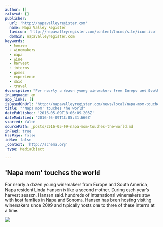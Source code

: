 ```yaml
---
author: []
related: []
publisher:
  url: 'http://napavalleyregister.com'
  name: Napa Valley Register
  favicon: 'http://napavalleyregister.com/content/tncms/site/icon.ico'
  domain: napavalleyregister.com
keywords:
  - hansen
  - winemakers
  - napa
  - wine
  - harvest
  - interns
  - gomez
  - experience
  - said
  - travel
description: "For nearly a dozen young winemakers from Europe and South America, Napa resident Linda Hansen is like a second mother. During each year's harvest season, Hansen said, hundreds of international winemakers stay with host families in Napa and Sonoma. Hansen has been hosting visiting winemakers since 2009 and typically hosts one to three of these interns at a time."
inLanguage: en
app_links: []
isBasedOnUrl: 'http://napavalleyregister.com/news/local/napa-mom-touches-the-world/article_84499652-ee9a-53d6-9898-1f6b7f0bcc05.html'
title: "'Napa mom' touches the world"
datePublished: '2016-05-09T18:06:09.203Z'
dateModified: '2016-05-09T18:05:31.666Z'
starred: false
sourcePath: _posts/2016-05-09-napa-mom-touches-the-world.md
inFeed: true
hasPage: false
inNav: false
_context: 'http://schema.org'
_type: MediaObject

---
```

<article style=""><h1>'Napa mom' touches the world</h1><p>For nearly a dozen young winemakers from Europe and South America, Napa resident Linda Hansen is like a second mother. During each year's harvest season, Hansen said, hundreds of international winemakers stay with host families in Napa and Sonoma. Hansen has been hosting visiting winemakers since 2009 and typically hosts one to three of these interns at a time.</p><img src="http://bloximages.chicago2.vip.townnews.com/napavalleyregister.com/content/tncms/assets/v3/editorial/f/df/fdf1a07e-412b-5191-8474-025cffe07ddf/572d02cc493fd.image.jpg?crop=459%2C258%2C0%2C276" /></article>